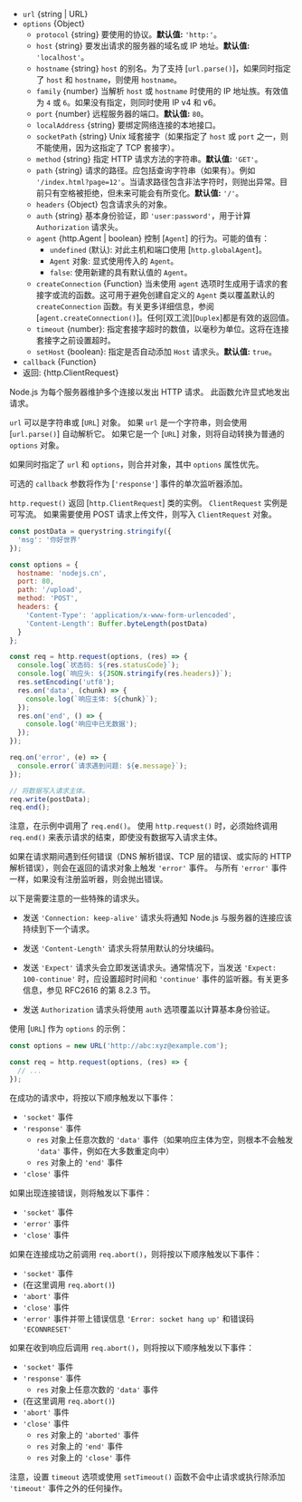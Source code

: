 <!-- YAML
added: v0.3.6
changes:
  - version: v10.9.0
    pr-url: https://github.com/nodejs/node/pull/21616
    description: The `url` parameter can now be passed along with a separate
                 `options` object.
  - version: v7.5.0
    pr-url: https://github.com/nodejs/node/pull/10638
    description: The `options` parameter can be a WHATWG `URL` object.
-->

* `url` {string | URL}
* `options` {Object}
  * `protocol` {string} 要使用的协议。**默认值:** `'http:'`。
  * `host` {string} 要发出请求的服务器的域名或 IP 地址。**默认值:** `'localhost'`。
  * `hostname` {string} `host` 的别名。为了支持 [`url.parse()`]，如果同时指定了 `host` 和 `hostname`，则使用 `hostname`。
  * `family` {number} 当解析 `host` 或 `hostname` 时使用的 IP 地址族。有效值为 `4` 或 `6`。如果没有指定，则同时使用 IP v4 和 v6。
  * `port` {number} 远程服务器的端口。**默认值:** `80`。
  * `localAddress` {string} 要绑定网络连接的本地接口。
  * `socketPath` {string} Unix 域套接字（如果指定了 `host` 或 `port` 之一，则不能使用，因为这指定了 TCP 套接字）。
  * `method` {string} 指定 HTTP 请求方法的字符串。**默认值:** `'GET'`。
  * `path` {string} 请求的路径。应包括查询字符串（如果有）。例如 `'/index.html?page=12'`。当请求路径包含非法字符时，则抛出异常。目前只有空格被拒绝，但未来可能会有所变化。**默认值:** `'/'`。
  * `headers` {Object} 包含请求头的对象。
  * `auth` {string} 基本身份验证，即 `'user:password'`，用于计算 `Authorization` 请求头。
  * `agent` {http.Agent | boolean} 控制 [`Agent`] 的行为。可能的值有：
    * `undefined` (默认): 对此主机和端口使用 [`http.globalAgent`]。
    * `Agent` 对象: 显式使用传入的 `Agent`。
    * `false`: 使用新建的具有默认值的 `Agent`。
  * `createConnection` {Function} 当未使用 `agent` 选项时生成用于请求的套接字或流的函数。这可用于避免创建自定义的 `Agent` 类以覆盖默认的 `createConnection` 函数。有关更多详细信息，参阅 [`agent.createConnection()`]。任何[双工流][`Duplex`]都是有效的返回值。
  * `timeout` {number}: 指定套接字超时的数值，以毫秒为单位。这将在连接套接字之前设置超时。
  * `setHost` {boolean}: 指定是否自动添加 `Host` 请求头。**默认值:** `true`。
* `callback` {Function}
* 返回: {http.ClientRequest}

Node.js 为每个服务器维护多个连接以发出 HTTP 请求。
此函数允许显式地发出请求。

`url` 可以是字符串或 [`URL`] 对象。
如果 `url` 是一个字符串，则会使用 [`url.parse()`] 自动解析它。
如果它是一个 [`URL`] 对象，则将自动转换为普通的 `options` 对象。

如果同时指定了 `url` 和 `options`，则合并对象，其中 `options` 属性优先。

可选的 `callback` 参数将作为 [`'response'`] 事件的单次监听器添加。

`http.request()` 返回 [`http.ClientRequest`] 类的实例。 
`ClientRequest` 实例是可写流。
如果需要使用 POST 请求上传文件，则写入 `ClientRequest` 对象。

```js
const postData = querystring.stringify({
  'msg': '你好世界'
});

const options = {
  hostname: 'nodejs.cn',
  port: 80,
  path: '/upload',
  method: 'POST',
  headers: {
    'Content-Type': 'application/x-www-form-urlencoded',
    'Content-Length': Buffer.byteLength(postData)
  }
};

const req = http.request(options, (res) => {
  console.log(`状态码: ${res.statusCode}`);
  console.log(`响应头: ${JSON.stringify(res.headers)}`);
  res.setEncoding('utf8');
  res.on('data', (chunk) => {
    console.log(`响应主体: ${chunk}`);
  });
  res.on('end', () => {
    console.log('响应中已无数据');
  });
});

req.on('error', (e) => {
  console.error(`请求遇到问题: ${e.message}`);
});

// 将数据写入请求主体。
req.write(postData);
req.end();
```

注意，在示例中调用了 `req.end()`。
使用 `http.request()` 时，必须始终调用 `req.end()` 来表示请求的结束，即使没有数据写入请求主体。

如果在请求期间遇到任何错误（DNS 解析错误、TCP 层的错误、或实际的 HTTP 解析错误），则会在返回的请求对象上触发 `'error'` 事件。
与所有 `'error'` 事件一样，如果没有注册监听器，则会抛出错误。

以下是需要注意的一些特殊的请求头。

* 发送 `'Connection: keep-alive'` 请求头将通知 Node.js 与服务器的连接应该持续到下一个请求。

* 发送 `'Content-Length'` 请求头将禁用默认的分块编码。

* 发送 `'Expect'` 请求头会立即发送请求头。通常情况下，当发送 `'Expect: 100-continue'` 时，应设置超时时间和 `'continue'` 事件的监听器。有关更多信息，参见 RFC2616 的第 8.2.3 节。

* 发送 `Authorization` 请求头将使用 `auth` 选项覆盖以计算基本身份验证。

使用 [`URL`] 作为 `options` 的示例：

```js
const options = new URL('http://abc:xyz@example.com');

const req = http.request(options, (res) => {
  // ...
});
```

在成功的请求中，将按以下顺序触发以下事件：

* `'socket'` 事件
* `'response'` 事件
  * `res` 对象上任意次数的 `'data'` 事件（如果响应主体为空，则根本不会触发 `'data'` 事件，例如在大多数重定向中）
  * `res` 对象上的 `'end'` 事件
* `'close'` 事件

如果出现连接错误，则将触发以下事件：

* `'socket'` 事件
* `'error'` 事件
* `'close'` 事件

如果在连接成功之前调用 `req.abort()`，则将按以下顺序触发以下事件：

* `'socket'` 事件
* (在这里调用 `req.abort()`)
* `'abort'` 事件
* `'close'` 事件
* `'error'` 事件并带上错误信息 `'Error: socket hang up'` 和错误码 `'ECONNRESET'`

如果在收到响应后调用 `req.abort()`，则将按以下顺序触发以下事件：

* `'socket'` 事件
* `'response'` 事件
  * `res` 对象上任意次数的 `'data'` 事件
* (在这里调用 `req.abort()`)
* `'abort'` 事件
* `'close'` 事件
  * `res` 对象上的 `'aborted'` 事件
  * `res` 对象上的 `'end'` 事件
  * `res` 对象上的 `'close'` 事件

注意，设置 `timeout` 选项或使用 `setTimeout()` 函数不会中止请求或执行除添加 `'timeout'` 事件之外的任何操作。
